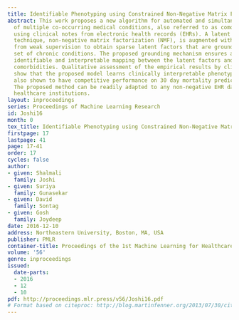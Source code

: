```yaml
---
title: Identifiable Phenotyping using Constrained Non-Negative Matrix Factorization
abstract: This work proposes a new algorithm for automated and simultaneous phenotyping
  of multiple co-occurring medical conditions, also referred to as comorbidities,
  using clinical notes from electronic health records (EHRs). A latent factor estimation
  technique, non-negative matrix factorization (NMF), is augmented with domain constraints
  from weak supervision to obtain sparse latent factors that are grounded to a fixed
  set of chronic conditions. The proposed grounding mechanism ensures a one-to-one
  identifiable and interpretable mapping between the latent factors and the target
  comorbidities. Qualitative assessment of the empirical results by clinical experts
  show that the proposed model learns clinically interpretable phenotypes which are
  also shown to have competitive performance on 30 day mortality prediction task.
  The proposed method can be readily adapted to any non-negative EHR data across various
  healthcare institutions.
layout: inproceedings
series: Proceedings of Machine Learning Research
id: Joshi16
month: 0
tex_title: Identifiable Phenotyping using Constrained Non-Negative Matrix Factorization
firstpage: 17
lastpage: 41
page: 17-41
order: 17
cycles: false
author:
- given: Shalmali
  family: Joshi
- given: Suriya
  family: Gunasekar
- given: David
  family: Sontag
- given: Gosh
  family: Joydeep
date: 2016-12-10
address: Northeastern University, Boston, MA, USA
publisher: PMLR
container-title: Proceedings of the 1st Machine Learning for Healthcare Conference
volume: '56'
genre: inproceedings
issued:
  date-parts:
  - 2016
  - 12
  - 10
pdf: http://proceedings.mlr.press/v56/Joshi16.pdf
# Format based on citeproc: http://blog.martinfenner.org/2013/07/30/citeproc-yaml-for-bibliographies/
---
```

